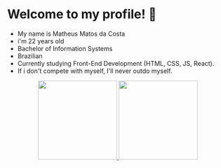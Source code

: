 # Welcome to my profile! 👋

- My name is Matheus Matos da Costa
- i'm 22 years old
- Bachelor of Information Systems
- Brazilian
- Currently studying Front-End Development (HTML, CSS, JS, React).
- If i don't compete with myself, I'll never outdo myself.

<div align="center">
  <a href="https://github.com/zMathMatos">
  <img height="180em" src="https://github-readme-stats.vercel.app/api?username=zMathMatos&show_icons=true&theme=dracula&include_all_commits=true&count_private=true"/>
  <img height="180em" src="https://github-readme-stats.vercel.app/api/top-langs/?username=zMathMatos&layout=compact&langs_count=7&theme=dracula"/>
</div>
